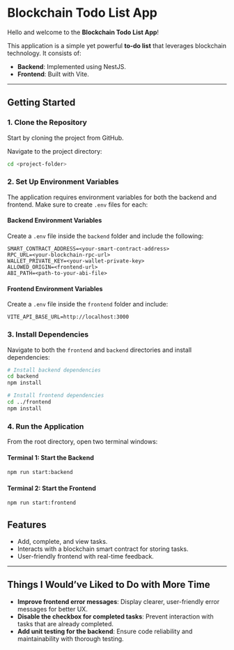 # Blockchain Todo List App

Hello and welcome to the **Blockchain Todo List App**!

This application is a simple yet powerful **to-do list** that leverages blockchain technology. It consists of:

- **Backend**: Implemented using NestJS.
- **Frontend**: Built with Vite.

---

## Getting Started

### 1. Clone the Repository
Start by cloning the project from GitHub.

Navigate to the project directory:

```bash
cd <project-folder>
```
### 2. Set Up Environment Variables
The application requires environment variables for both the backend and frontend. Make sure to create `.env` files for each:

#### Backend Environment Variables
Create a `.env` file inside the `backend` folder and include the following:
```env
SMART_CONTRACT_ADDRESS=<your-smart-contract-address>
RPC_URL=<your-blockchain-rpc-url>
WALLET_PRIVATE_KEY=<your-wallet-private-key>
ALLOWED_ORIGIN=<frontend-url>
ABI_PATH=<path-to-your-abi-file>
```

#### Frontend Environment Variables
Create a `.env` file inside the `frontend` folder and include:
```env
VITE_API_BASE_URL=http://localhost:3000
```

### 3. Install Dependencies
Navigate to both the `frontend` and `backend` directories and install dependencies:
```bash
# Install backend dependencies
cd backend
npm install

# Install frontend dependencies
cd ../frontend
npm install
```

### 4. Run the Application
From the root directory, open two terminal windows:

#### Terminal 1: Start the Backend
```bash
npm run start:backend
```

#### Terminal 2: Start the Frontend
```bash
npm run start:frontend
```

## Features
- Add, complete, and view tasks.
- Interacts with a blockchain smart contract for storing tasks.
- User-friendly frontend with real-time feedback.

---

## Things I Would’ve Liked to Do with More Time
- **Improve frontend error messages**: Display clearer, user-friendly error messages for better UX.
- **Disable the checkbox for completed tasks**: Prevent interaction with tasks that are already completed.
- **Add unit testing for the backend**: Ensure code reliability and maintainability with thorough testing.

